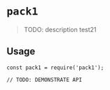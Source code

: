 # `pack1`

> TODO: description test21

## Usage

```
const pack1 = require('pack1');

// TODO: DEMONSTRATE API
```

